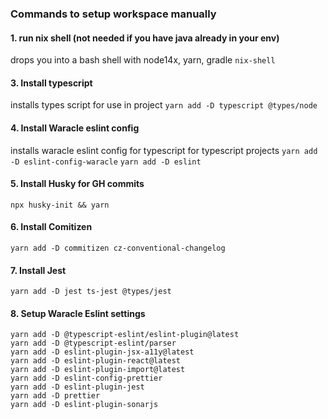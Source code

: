 ### Commands to setup workspace manually

#### 1. run nix shell (not needed if you have java already in your env)
drops you into a bash shell with node14x, yarn, gradle
```nix-shell```

#### 3. Install typescript
installs types script for use in project
```yarn add -D typescript @types/node```

#### 4. Install Waracle eslint config
installs waracle eslint config for typescript for typescript projects
```yarn add -D eslint-config-waracle```
```yarn add -D eslint```

#### 5. Install Husky for GH commits
```npx husky-init && yarn```

#### 6. Install Comitizen
```yarn add -D commitizen cz-conventional-changelog```

#### 7. Install Jest
```yarn add -D jest ts-jest @types/jest```

#### 8. Setup Waracle Eslint settings
```
yarn add -D @typescript-eslint/eslint-plugin@latest
yarn add -D @typescript-eslint/parser
yarn add -D eslint-plugin-jsx-a11y@latest
yarn add -D eslint-plugin-react@latest
yarn add -D eslint-plugin-import@latest
yarn add -D eslint-config-prettier
yarn add -D eslint-plugin-jest
yarn add -D prettier
yarn add -D eslint-plugin-sonarjs
```


